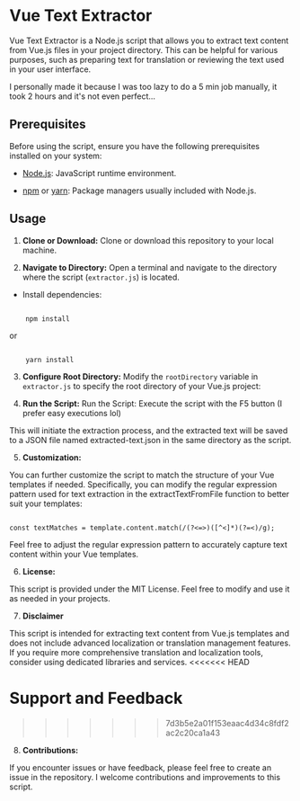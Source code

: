 
# Vue Text Extractor

  

Vue Text Extractor is a Node.js script that allows you to extract text content from Vue.js files in your project directory. This can be helpful for various purposes, such as preparing text for translation or reviewing the text used in your user interface.

  

I personally made it because I was too lazy to do a 5 min job manually, it took 2 hours and it's not even perfect...

  

## Prerequisites

  

Before using the script, ensure you have the following prerequisites installed on your system:

  

- [Node.js](https://nodejs.org/): JavaScript runtime environment.

- [npm](https://www.npmjs.com/) or [yarn](https://yarnpkg.com/): Package managers usually included with Node.js.

  

## Usage

  

1.  **Clone or Download:** Clone or download this repository to your local machine.

  

2.  **Navigate to Directory:** Open a terminal and navigate to the directory where the script (`extractor.js`) is located.
- Install dependencies:

~~~

    npm install

~~~
or

~~~

    yarn install

~~~

  

3.  **Configure Root Directory:** Modify the `rootDirectory` variable in `extractor.js` to specify the root directory of your Vue.js project:

  

5.  **Run the Script:** Run the Script: Execute the script with the F5 button (I prefer easy executions lol)

This will initiate the extraction process, and the extracted text will be saved to a JSON file named extracted-text.json in the same directory as the script.

  
  

5.  **Customization:**

You can further customize the script to match the structure of your Vue templates if needed. Specifically, you can modify the regular expression pattern used for text extraction in the extractTextFromFile function to better suit your templates:

  

~~~

const textMatches = template.content.match(/(?<=>)([^<]*)(?=<)/g);

~~~

  

Feel free to adjust the regular expression pattern to accurately capture text content within your Vue templates.

  

6.  **License:**

This script is provided under the MIT License. Feel free to modify and use it as needed in your projects.

  

7.  **Disclaimer**

This script is intended for extracting text content from Vue.js templates and does not include advanced localization or translation management features. If you require more comprehensive translation and localization tools, consider using dedicated libraries and services.
<<<<<<< HEAD

Support and Feedback
=======
>>>>>>> 7d3b5e2a01f153eaac4d34c8fdf2ac2c20ca1a43

  

8.  **Contributions:**

If you encounter issues or have feedback, please feel free to create an issue in the repository. I welcome contributions and improvements to this script.
